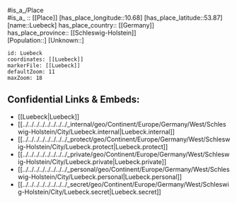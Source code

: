 ﻿---
location: [53.87,10.68] 
mapzoom: [7,12] 
mapmarker: city 
type: City
tags:
- geo/City


SpocWebEntityId: 32165
isDeleted: false
confidential: public

---
#is_a_/Place  
#is_a_ :: [[Place]] 
[has_place_longitude::10.68] 
[has_place_latitude::53.87] 
[name::Luebeck] 
has_place_country:: [[Germany]]  
has_place_province:: [[Schleswig-Holstein]]  
[Population::] 
[Unknown::] 


```leaflet
id: Luebeck
coordinates: [[Luebeck]] 
markerFile: [[Luebeck]] 
defaultZoom: 11 
maxZoom: 18
```


## Confidential Links & Embeds: 
- [[Luebeck|Luebeck]]  
- [[../../../../../../../../_internal/geo/Continent/Europe/Germany/West/Schleswig-Holstein/City/Luebeck.internal|Luebeck.internal]] 
- [[../../../../../../../../_protect/geo/Continent/Europe/Germany/West/Schleswig-Holstein/City/Luebeck.protect|Luebeck.protect]] 
- [[../../../../../../../../_private/geo/Continent/Europe/Germany/West/Schleswig-Holstein/City/Luebeck.private|Luebeck.private]] 
- [[../../../../../../../../_personal/geo/Continent/Europe/Germany/West/Schleswig-Holstein/City/Luebeck.personal|Luebeck.personal]] 
- [[../../../../../../../../_secret/geo/Continent/Europe/Germany/West/Schleswig-Holstein/City/Luebeck.secret|Luebeck.secret]] 
